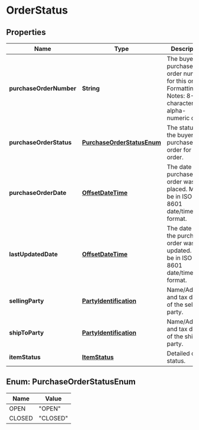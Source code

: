 
# OrderStatus

## Properties
Name | Type | Description | Notes
------------ | ------------- | ------------- | -------------
**purchaseOrderNumber** | **String** | The buyer&#39;s purchase order number for this order. Formatting Notes: 8-character alpha-numeric code. | 
**purchaseOrderStatus** | [**PurchaseOrderStatusEnum**](#PurchaseOrderStatusEnum) | The status of the buyer&#39;s purchase order for this order. | 
**purchaseOrderDate** | [**OffsetDateTime**](OffsetDateTime.md) | The date the purchase order was placed. Must be in ISO-8601 date/time format. | 
**lastUpdatedDate** | [**OffsetDateTime**](OffsetDateTime.md) | The date when the purchase order was last updated. Must be in ISO-8601 date/time format. |  [optional]
**sellingParty** | [**PartyIdentification**](PartyIdentification.md) | Name/Address and tax details of the selling party. | 
**shipToParty** | [**PartyIdentification**](PartyIdentification.md) | Name/Address and tax details of the ship to party. | 
**itemStatus** | [**ItemStatus**](ItemStatus.md) | Detailed order status. | 


<a name="PurchaseOrderStatusEnum"></a>
## Enum: PurchaseOrderStatusEnum
Name | Value
---- | -----
OPEN | &quot;OPEN&quot;
CLOSED | &quot;CLOSED&quot;



